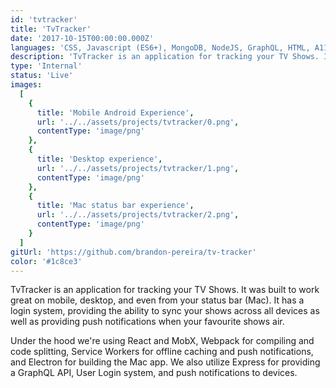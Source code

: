 ```yaml
---
id: 'tvtracker'
title: 'TvTracker'
date: '2017-10-15T00:00:00.000Z'
languages: 'CSS, Javascript (ES6+), MongoDB, NodeJS, GraphQL, HTML, A11Y, SEO'
description: 'TvTracker is an application for tracking your TV Shows. It was built to work great on mobile, desktop, and even from your status bar (Mac).'
type: 'Internal'
status: 'Live'
images:
  [
    {
      title: 'Mobile Android Experience',
      url: '../../assets/projects/tvtracker/0.png',
      contentType: 'image/png'
    },
    {
      title: 'Desktop experience',
      url: '../../assets/projects/tvtracker/1.png',
      contentType: 'image/png'
    },
    {
      title: 'Mac status bar experience',
      url: '../../assets/projects/tvtracker/2.png',
      contentType: 'image/png'
    }
  ]
gitUrl: 'https://github.com/brandon-pereira/tv-tracker'
color: '#1c8ce3'
---
```


TvTracker is an application for tracking your TV Shows. It was built to work great on mobile, desktop, and even from your status bar (Mac). It has a login system, providing the ability to sync your shows across all devices as well as providing push notifications when your favourite shows air.

Under the hood we're using React and MobX, Webpack for compiling and code splitting, Service Workers for offline caching and push notifications, and Electron for building the Mac app. We also utilize Express for providing a GraphQL API, User Login system, and push notifications to devices.
